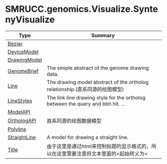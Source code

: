 ﻿
# SMRUCC.genomics.Visualize.SyntenyVisualize

|Type|Summary|
|----|-------|
|[Bézier](./Bézier.md)||
|[DeviceModel](./DeviceModel.md)||
|[DrawingModel](./DrawingModel.md)||
|[GenomeBrief](./GenomeBrief.md)|The simple abstract of the genome drawing data.|
|[Line](./Line.md)|The drawing model abstract of the ortholog relationship.(直系同源的绘图模型)|
|[LineStyles](./LineStyles.md)|The link line drawing style for the ortholog between the query and bbh hit. ...|
|[ModelAPI](./ModelAPI.md)||
|[OrthologAPI](./OrthologAPI.md)|直系同源的绘图数据模型|
|[Polyline](./Polyline.md)||
|[StraightLine](./StraightLine.md)|A model for drawing a straight line.|
|[Title](./Title.md)|由于这里是通过html来控制标题的显示格式的，所以在这里需要注意将文本里面的<起始转义为&lt;|

